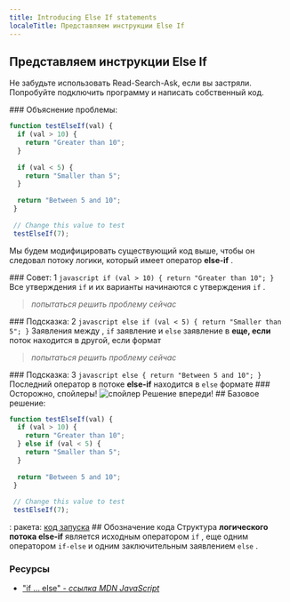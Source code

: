 ```yaml
---
title: Introducing Else If statements
localeTitle: Представляем инструкции Else If
---
```

## Представляем инструкции Else If

Не забудьте использовать Read-Search-Ask, если вы застряли. Попробуйте подключить программу и написать собственный код.

\### Объяснение проблемы:

```javascript
function testElseIf(val) { 
  if (val > 10) { 
    return "Greater than 10"; 
  } 
 
  if (val < 5) { 
    return "Smaller than 5"; 
  } 
 
  return "Between 5 and 10"; 
 } 
 
 // Change this value to test 
 testElseIf(7); 
```

Мы будем модифицировать существующий код выше, чтобы он следовал потоку логики, который имеет оператор **else-if** .

\### Совет: 1 `javascript if (val > 10) { return "Greater than 10"; }` Все утверждения `if` и их варианты начинаются с утверждения `if` .

> _попытаться решить проблему сейчас_

\### Подсказка: 2 `javascript else if (val < 5) { return "Smaller than 5"; }` Заявления между , `if` заявление и `else` заявление в **еще, если** поток находится в другой, если формат

> _попытаться решить проблему сейчас_

\### Подсказка: 3 `javascript else { return "Between 5 and 10"; }` Последний оператор в потоке **else-if** находится в `else` формате ### Осторожно, спойлеры! ![спойлер](http://discourse-user-assets.s3.amazonaws.com/original/2X/2/2d6c412a50797771301e7ceabd554cef4edcd74d.gif) Решение впереди! ## Базовое решение:

```javascript
function testElseIf(val) { 
  if (val > 10) { 
    return "Greater than 10"; 
  } else if (val < 5) { 
    return "Smaller than 5"; 
  } 
 
  return "Between 5 and 10"; 
 } 
 
 // Change this value to test 
 testElseIf(7); 
```

: ракета: [код запуска](https://repl.it/@RyanPisuena/GoldenWorriedRuntime) ## Обозначение кода Структура **логического потока else-if** является исходным оператором `if` , еще одним оператором `if-else` и одним заключительным заявлением `else` .

### Ресурсы

*   ["if ... else" - _ссылка MDN JavaScript_](https://developer.mozilla.org/en-US/docs/Web/JavaScript/Reference/Statements/if…else)